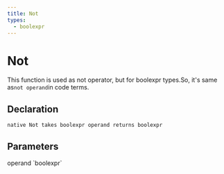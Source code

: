```yaml
---
title: Not
types:
  - boolexpr
---
```


# Not
This function is used as not operator, but for boolexpr types.So, it's same as`not operand`in code terms.

## Declaration

```
native Not takes boolexpr operand returns boolexpr
```

## Parameters
<dl>
  <dt>operand `boolexpr`</dt>
  <dd></dd>
</dl>